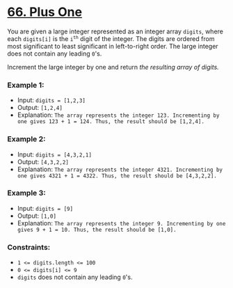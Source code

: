 # [66. Plus One](https://leetcode.com/problems/plus-one)


You are given a large integer represented as an integer array `digits`, where each `digits[i]` is the <code>i<sup>th</sup></code> digit of the integer. The digits are ordered from most significant to least significant in left-to-right order. The large integer does not contain any leading `0`'s.

Increment the large integer by one and return *the resulting array of digits.*


### Example 1:

- Input: `digits = [1,2,3]`
- Output: `[1,2,4]`
- Explanation: `The array represents the integer 123. Incrementing by one gives 123 + 1 = 124. Thus, the result should be [1,2,4].`

### Example 2:

- Input: `digits = [4,3,2,1]`
- Output: `[4,3,2,2]`
- Explanation: `The array represents the integer 4321. Incrementing by one gives 4321 + 1 = 4322. Thus, the result should be [4,3,2,2].`

### Example 3:

- Input: `digits = [9]`
- Output: `[1,0]`
- Explanation: `The array represents the integer 9. Incrementing by one gives 9 + 1 = 10. Thus, the result should be [1,0].`
 

### Constraints:

- `1 <= digits.length <= 100`
- `0 <= digits[i] <= 9`
- `digits` does not contain any leading `0`'s.
